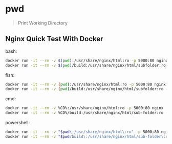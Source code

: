 # pwd

> Print Working Directory

## Nginx Quick Test With Docker

bash:

```sh
docker run -it --rm -v $(pwd):/usr/share/nginx/html:ro -p 5000:80 nginx
docker run -it --rm -v $(pwd)/build:/usr/share/nginx/html/subfolder:ro -p 5000:80 nginx
```

fish:

```sh
docker run -it --rm -v (pwd):/usr/share/nginx/html:ro -p 5000:80 nginx
docker run -it --rm -v (pwd)/build:/usr/share/nginx/html/subfolder:ro -p 5000:80 nginx
```

cmd:

```sh
docker run -it --rm -v %CD%:/usr/share/nginx/html:ro -p 5000:80 nginx
docker run -it --rm -v %CD%/build:/usr/share/nginx/html/sub-folder:ro -p 5000:80 nginx
```

powershell:

```sh
docker run -it --rm -v "$pwd\:/usr/share/nginx/html\:ro" -p 5000:80 nginx
docker run -it --rm -v "$pwd/build\:/usr/share/nginx/html/sub-folder\:ro" -p 5000:80 nginx
```
